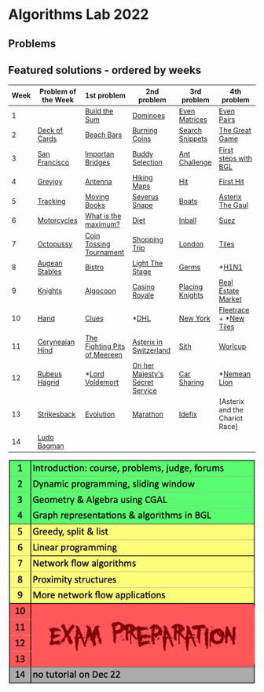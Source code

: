 # Algorithms Lab 2022

## Problems

## Featured solutions - ordered by weeks
| Week | Problem of the Week | 1st problem | 2nd problem | 3rd problem | 4th problem |
| --- | --- | --- | --- | --- | --- |
| 1 | | [Build the Sum](https://github.com/vateseif/algolab/tree/main/week_1/build_the_sum) | [Dominoes](https://github.com/vateseif/algolab/tree/main/week_1/dominoes) | [Even Matrices](https://github.com/vateseif/algolab/tree/main/week_1/even_matrices) | [Even Pairs](https://github.com/vateseif/algolab/tree/main/week_1/even_pairs) |
| 2 | [Deck of Cards](https://github.com/vateseif/algolab/tree/main/week_2/deck_of_cards) | [Beach Bars](https://github.com/vateseif/algolab/tree/main/week_2/beach_bars) | [Burning Coins](https://github.com/vateseif/algolab/tree/main/week_2/burning_coins) | [Search Snippets](https://github.com/vateseif/algolab/tree/main/week_2/search_snippet) | [The Great Game](https://github.com/vateseif/algolab/tree/main/week_2/the_great_game) |
| 3 | [San Francisco](https://github.com/vateseif/algolab/tree/main/week_3/san_francisco) | [Importan Bridges](https://github.com/vateseif/algolab/tree/main/week_3/important_bridges) | [Buddy Selection](https://github.com/vateseif/algolab/tree/main/week_3/buddy_selection) | [Ant Challenge](https://github.com/vateseif/algolab/tree/main/week_3/ant_challenge) | [First steps with BGL](https://github.com/vateseif/algolab/tree/main/week_3/first_steps_with_bgl) |
| 4 | [Greyjoy](https://github.com/vateseif/algolab/tree/main/week_4/greyjoy) | [Antenna]() | [Hiking Maps](https://github.com/vateseif/algolab/tree/main/week_4/hiking_maps) | [Hit](https://github.com/vateseif/algolab/tree/main/week_4/hit) | [First Hit](https://github.com/vateseif/algolab/tree/main/week_4/first_hit) |
| 5 | [Tracking]() | [Moving Books](https://github.com/vateseif/algolab/tree/main/week_5/moving_books) | [Severus Snape](https://github.com/vateseif/algolab/tree/main/week_5/severus_snape) | [Boats](https://github.com/vateseif/algolab/tree/main/week_5/boats) | [Asterix The Gaul](https://github.com/vateseif/algolab/tree/main/week_5/asterix_the_gaul) |
| 6 | [Motorcycles](https://github.com/vateseif/algolab/tree/main/week_6/motorcycles) | [What is the maximum?](https://github.com/vateseif/algolab/tree/main/week_6/what_is_the_maximum) | [Diet](https://github.com/vateseif/algolab/tree/main/week_6/diet) | [Inball](https://github.com/vateseif/algolab/tree/main/week_6/inball) | [Suez](https://github.com/vateseif/algolab/tree/main/week_6/suez) |
| 7 | [Octopussy](https://github.com/vateseif/algolab/tree/main/week_7/octopussy) | [Coin Tossing Tournament](https://github.com/vateseif/algolab/tree/main/week_7/coin_tossing_tournament) | [Shopping Trip](https://github.com/vateseif/algolab/tree/main/week_7/shopping_trip) | [London](https://github.com/vateseif/algolab/tree/main/week_7/london) | [Tiles](https://github.com/vateseif/algolab/tree/main/week_7/tiles) |
| 8 | [Augean Stables](https://github.com/vateseif/algolab/tree/main/week_8/augean_stables) | [Bistro](https://github.com/vateseif/algolab/tree/main/week_8/bistro) | [Light The Stage](https://github.com/vateseif/algolab/tree/main/week_8/light_the_stage) | [Germs](https://github.com/vateseif/algolab/tree/main/week_8/germs) | *[H1N1](https://github.com/vateseif/algolab/tree/main/week_8/h1n1) |
| 9 | [Knights](https://github.com/vateseif/algolab/tree/main/week_9/knights) | [Algocoon](https://github.com/vateseif/algolab/tree/main/week_9/algocoon) | [Casino Royale](https://github.com/vateseif/algolab/tree/main/week_9/casino_royale) | [Placing Knights](https://github.com/vateseif/algolab/tree/main/week_9/placing_knights) | [Real Estate Market](https://github.com/vateseif/algolab/tree/main/week_9/real_estate_market)|
| 10 | [Hand](https://github.com/vateseif/algolab/tree/main/week_10/hand) | [Clues](https://github.com/vateseif/algolab/tree/main/week_10/clues) | *[DHL](https://github.com/vateseif/algolab/tree/main/week_10/dhl) | [New York](https://github.com/vateseif/algolab/tree/main/week_10/new_york) | [Fleetrace](https://github.com/vateseif/algolab/tree/main/week_10/fleetrace) + *[New Tiles](https://github.com/vateseif/algolab/tree/main/week_10/new_tiles) |
| 11 | [Ceryneaian Hind](https://github.com/vateseif/algolab/tree/main/week_11/ceryneian) | [The Fighting Pits of Meereen](https://github.com/vateseif/algolab/tree/main/week_11/fighting_pits) | [Asterix in Switzerland](https://github.com/vateseif/algolab/tree/main/week_11/asterix_in_switzerland) | [Sith](https://github.com/vateseif/algolab/tree/main/week_11/sith) | [Worlcup](https://github.com/vateseif/algolab/tree/main/week_11/worldcup) |
| 12 | [Rubeus Hagrid](https://github.com/vateseif/algolab/tree/main/week_12/rubeus_hagrid) | *[Lord Voldemort](https://github.com/vateseif/algolab/tree/main/week_12/lord_voldemort) | [On her Majesty's Secret Service](https://github.com/vateseif/algolab/tree/main/week_12/on_her_majesty) | [Car Sharing](https://github.com/vateseif/algolab/tree/main/week_12/car_sharing) | *[Nemean Lion](https://github.com/vateseif/algolab/tree/main/week_12/nemean_lion) |
| 13 | [Strikesback](https://github.com/vateseif/algolab/tree/main/week_13/strikesback) | [Evolution](https://github.com/vateseif/algolab/tree/main/week_13/evolution) | [Marathon](https://github.com/vateseif/algolab/tree/main/week_13/marathon) | [Idefix](https://github.com/vateseif/algolab/tree/main/week_13/idefix) | [Asterix and the Chariot Race] |
| 14 | [Ludo Bagman](https://github.com/vateseif/algolab/tree/main/week_14/ludo_bagman) |  |  |  |

![Alt text](schedule.png?raw=true "Optional Title")
